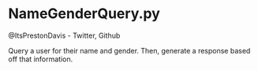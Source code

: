 NameGenderQuery.py
=================
@ItsPrestonDavis - Twitter, Github

Query a user for their name and gender. 
Then, generate a response based off that information.




